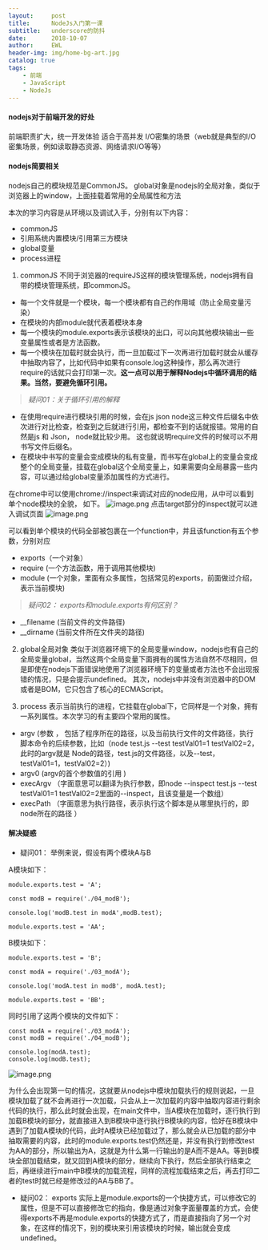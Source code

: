 ```yaml
---
layout:     post
title:      NodeJs入门第一课
subtitle:   underscore的防抖
date:       2018-10-07
author:     EWL
header-img: img/home-bg-art.jpg
catalog: true
tags:
    - 前端    
    - JavaScript 
    - NodeJs
---
```




#### nodejs对于前端开发的好处
前端职责扩大，统一开发体验
适合于高并发 I/O密集的场景（web就是典型的I/O密集场景，例如读取静态资源、网络请求I/O等等）

#### nodejs简要相关
nodejs自己的模块规范是CommonJS。 global对象是nodejs的全局对象，类似于浏览器上的window，上面挂载着常用的全局属性和方法

本次的学习内容是从环境以及调试入手，分别有以下内容：

- commonJS
- 引用系统内置模块/引用第三方模块
- global变量
- process进程


1. commonJS
不同于浏览器的requireJS这样的模块管理系统，nodejs拥有自带的模块管理系统，即commonJS。

- 每一个文件就是一个模块，每一个模块都有自己的作用域（防止全局变量污染）
- 在模块的内部module就代表着模块本身
- 每一个模块的module.exports表示该模块的出口，可以向其他模块输出一些变量属性或者是方法函数。
- 每一个模块在加载时就会执行，而一旦加载过下一次再进行加载时就会从缓存中抽取内容了，比如代码中如果有console.log这种操作，那么再次进行require的话就只会打印第一次。**这一点可以用于解释Nodejs中循环调用的结果。当然，要避免循环引用。**
>*疑问01：关于循环引用的解释*

- 在使用require进行模块引用的时候，会在js json node这三种文件后缀名中依次进行对比检查，检查到之后就进行引用，都检查不到的话就报错。常用的自然是js 和 Json， node就比较少用。 这也就说明require文件的时候可以不用书写文件后缀名。
- 在模块中书写的变量会变成模块的私有变量，而书写在global上的变量会变成整个的全局变量，挂载在global这个全局变量上，如果需要向全局暴露一些内容，可以通过给global变量添加属性的方式进行。

在chrome中可以使用chrome://inspect来调试对应的node应用，从中可以看到单个node模块的全貌， 如下。
![image.png](https://upload-images.jianshu.io/upload_images/7930564-e384b32c8bd6e3c0.png?imageMogr2/auto-orient/strip%7CimageView2/2/w/1240)
点击target部分的inspect就可以进入调试页面
![image.png](https://upload-images.jianshu.io/upload_images/7930564-faa06403137626bc.png?imageMogr2/auto-orient/strip%7CimageView2/2/w/1240)

可以看到单个模块的代码全部被包裹在一个function中，并且该function有五个参数，分别对应
- exports（一个对象）
- require (一个方法函数，用于调用其他模块)
- module (一个对象，里面有众多属性，包括常见的exports，前面做过介绍，表示当前模块)

>*疑问02： exports和module.exports有何区别？*

- __filename (当前文件的文件路径)
- __dirname (当前文件所在文件夹的路径)


2. global全局对象
类似于浏览器环境下的全局变量window，nodejs也有自己的全局变量global，当然这两个全局变量下面拥有的属性方法自然不尽相同，但是即使在nodejs下面错误地使用了浏览器环境下的变量或者方法也不会出现报错的情况，只是会提示undefined。
其次，nodejs中并没有浏览器中的DOM或者是BOM，它只包含了核心的ECMAScript。

3. process
表示当前执行的进程，它挂载在global下，它同样是一个对象，拥有一系列属性。本次学习的有主要四个常用的属性。
- argv (参数 ， 包括了程序所在的路径，以及当前执行文件的文件路径，执行脚本命令的后续参数，比如（node test.js --test testVal01=1 testVal02=2，此时的argv就是 Node的路径，test.js的文件路径，以及--test，testVal01=1，testVal02=2）)
- argv0 (argv的首个参数值的引用 )
- execArgv （字面意思可以翻译为执行参数，即node --inspect test.js --test testVal01=1 testVal02=2里面的--inspect，且该变量是一个数组）
- execPath （字面意思为执行路径，表示执行这个脚本是从哪里执行的，即node所在的路径
）

#### 解决疑惑
- 疑问01：
举例来说，假设有两个模块A与B

A模块如下：

```
module.exports.test = 'A';

const modB = require('./04_modB');

console.log('modB.test in modA',modB.test);

module.exports.test = 'AA';

```

B模块如下：

```
module.exports.test = 'B';

const modA = require('./03_modA');

console.log('modA.test in modB', modA.test);

module.exports.test = 'BB';

```

同时引用了这两个模块的文件如下：

```
const modA = require('./03_modA');
const modB = require('./04_modB');

console.log(modA.test);
console.log(modB.test);
```

![image.png](https://upload-images.jianshu.io/upload_images/7930564-3bc0bdf7f9453eb6.png?imageMogr2/auto-orient/strip%7CimageView2/2/w/1240)

为什么会出现第一句的情况，这就要从nodejs中模块加载执行的规则说起，一旦模块加载了就不会再进行一次加载，只会从上一次加载的内容中抽取内容进行剩余代码的执行，那么此时就会出现，在main文件中，当A模块在加载时，逐行执行到加载B模块的部分，就直接进入到B模块中逐行执行B模块的内容，恰好在B模块中遇到了加载A模块的代码，此时A模块已经加载过了，那么就会从已加载的部分中抽取需要的内容，此时的module.exports.test仍然还是，并没有执行到修改test为AA的部分，所以输出为A，这就是为什么第一行输出的是A而不是AA。等到B模块全部加载结束，就又回到A模块的部分，继续向下执行，然后全部执行结束之后，再继续进行main中B模块的加载流程，同样的流程加载结束之后，再去打印二者的test时就已经是修改过的AA与BB了。

- 疑问02：
exports 实际上是module.exports的一个快捷方式，可以修改它的属性，但是不可以直接修改它的指向，像是通过对象字面量覆盖的方式，会使得exports不再是module.exports的快捷方式了，而是直接指向了另一个对象，在这样的情况下，别的模块来引用该模块的时候，输出就会变成undefined。


